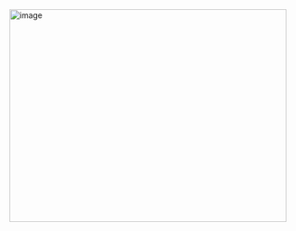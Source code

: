 <img width="491" height="377" alt="image" src="https://github.com/user-attachments/assets/8a652678-6b93-47f5-ab44-5ce5da9e9b28" />
